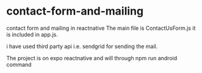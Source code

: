 # contact-form-and-mailing
contact form and mailing in reactnative
 The main file is ContactUsForm.js it is included in app.js.
 
 
 i have used third party api i.e. sendgrid for sending the mail.
 
 The project is on expo reactnative and will through npm run android command
 
